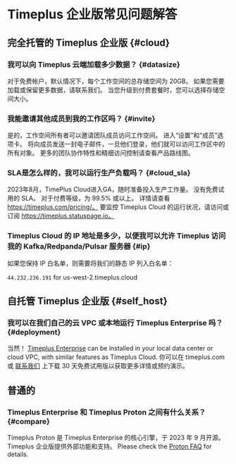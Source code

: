 # Timeplus 企业版常见问题解答

## 完全托管的 Timeplus 企业版 {#cloud}

### 我可以向 Timeplus 云端加载多少数据？ {#datasize}

对于免费帐户，默认情况下，每个工作空间的总存储空间为 20GB。 如果您需要加载或保留更多数据，请联系我们。 当您升级到付费套餐时，您可以选择存储空间大小。

### 我能邀请其他成员到我的工作区吗？ {#invite}

是的，工作空间所有者可以邀请团队成员访问工作空间。 进入“设置”和“成员”选项卡。 将向成员发送一封电子邮件，一旦他们登录，他们就可以访问工作区中的所有对象。 更多的团队协作特性和精细访问控制请查看产品路线图。

### SLA是怎么样的，我可以运行生产负载吗？ {#cloud_sla}

2023年8月，TimePlus Cloud进入GA，随时准备投入生产工作量。 没有免费试用的 SLA。 对于付费等级，为 99.5% 或以上。 详情请查看 https://timeplus.com/pricing/。 要监控 Timeplus Cloud 的运行状况，请访问或订阅 https://timeplus.statuspage.io。

### Timeplus Cloud 的 IP 地址是多少，以便我可以允许 Timeplus 访问我的 Kafka/Redpanda/Pulsar 服务器 {#ip}

如果您保持 IP 白名单，则需要将我们的静态 IP 列入白名单：

`44.232.236.191` for us-west-2.timeplus.cloud

## 自托管 Timeplus 企业版 {#self_host}

### 我可以在我们自己的云 VPC 或本地运行 Timeplus Enterprise 吗？ {#deployment}

当然！ [Timeplus Enterprise](/timeplus-enterprise) can be installed in your local data center or cloud VPC, with similar features as Timeplus Cloud. 你可以在 timeplus.com 或 [联系我们](mailto:info@timeplus.com) 上下载 30 天免费试用版以获取更多详情或预约演示。

## 普通的

### Timeplus Enterprise 和 Timeplus Proton 之间有什么关系？ {#compare}

Timeplus Proton 是 Timeplus Enterprise 的核心引擎，于 2023 年 9 月开源。 Timeplus 企业版提供外部功能和支持。 Please check the [Proton FAQ](/proton-faq#compare) for details.

